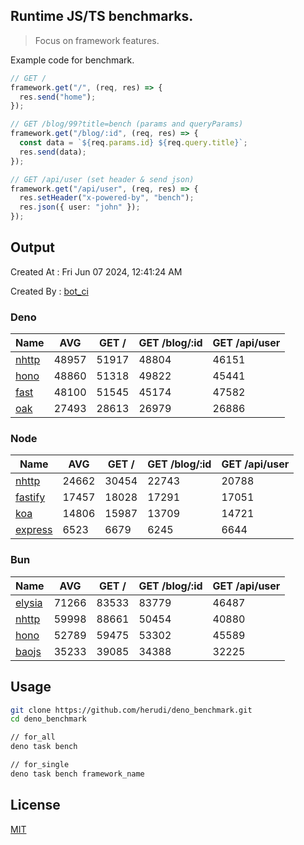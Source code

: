 ## Runtime JS/TS benchmarks.

> Focus on framework features.

Example code for benchmark.
```ts
// GET /
framework.get("/", (req, res) => {
  res.send("home");
});

// GET /blog/99?title=bench (params and queryParams)
framework.get("/blog/:id", (req, res) => {
  const data = `${req.params.id} ${req.query.title}`;
  res.send(data);
});

// GET /api/user (set header & send json)
framework.get("/api/user", (req, res) => {
  res.setHeader("x-powered-by", "bench");
  res.json({ user: "john" });
});
```

## Output
Created At : Fri Jun 07 2024, 12:41:24 AM

Created By : [bot_ci](https://github.com/herudi/deno_benchmarks/commits?author=github-actions%5Bbot%5D)


### Deno
|Name|AVG|GET /|GET /blog/:id|GET /api/user|
|----|----|----|----|----|
|[nhttp](https://github.com/nhttp/nhttp)|48957|51917|48804|46151|
|[hono](https://github.com/honojs/hono)|48860|51318|49822|45441|
|[fast](https://github.com/danteissaias/fast)|48100|51545|45174|47582|
|[oak](https://github.com/oakserver/oak)|27493|28613|26979|26886|
  


### Node
|Name|AVG|GET /|GET /blog/:id|GET /api/user|
|----|----|----|----|----|
|[nhttp](https://github.com/nhttp/nhttp)|24662|30454|22743|20788|
|[fastify](https://github.com/fastify/fastify)|17457|18028|17291|17051|
|[koa](https://github.com/koajs/koa)|14806|15987|13709|14721|
|[express](https://github.com/expressjs/express)|6523|6679|6245|6644|
  


### Bun
|Name|AVG|GET /|GET /blog/:id|GET /api/user|
|----|----|----|----|----|
|[elysia](https://github.com/elysiajs/elysia)|71266|83533|83779|46487|
|[nhttp](https://github.com/nhttp/nhttp)|59998|88661|50454|40880|
|[hono](https://github.com/honojs/hono)|52789|59475|53302|45589|
|[baojs](https://github.com/mattreid1/baojs)|35233|39085|34388|32225|
  



## Usage

```bash
git clone https://github.com/herudi/deno_benchmark.git
cd deno_benchmark

// for_all
deno task bench

// for_single
deno task bench framework_name
```

## License

[MIT](LICENSE)

